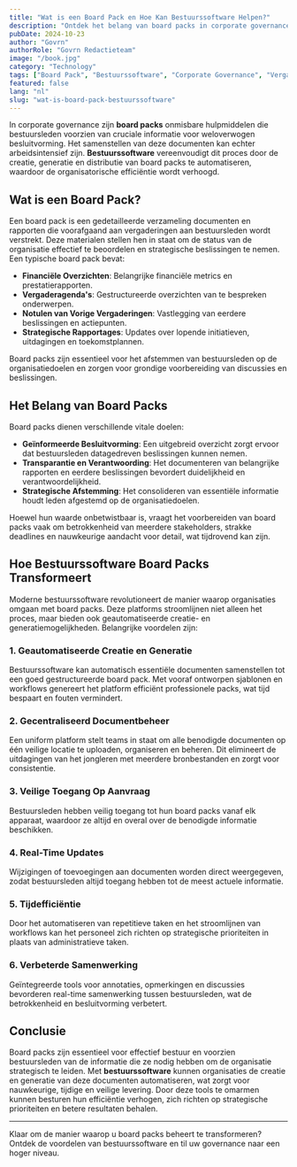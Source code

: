```yaml
---
title: "Wat is een Board Pack en Hoe Kan Bestuurssoftware Helpen?"
description: "Ontdek het belang van board packs in corporate governance en hoe bestuurssoftware het maken, genereren en distribueren kan stroomlijnen voor effectieve besluitvorming."
pubDate: 2024-10-23
author: "Govrn"
authorRole: "Govrn Redactieteam"
image: "/book.jpg"
category: "Technology"
tags: ["Board Pack", "Bestuurssoftware", "Corporate Governance", "Vergadervoorbereiding"]
featured: false
lang: "nl"
slug: "wat-is-board-pack-bestuurssoftware"
---
```


In corporate governance zijn **board packs** onmisbare hulpmiddelen die bestuursleden voorzien van cruciale informatie voor weloverwogen besluitvorming. Het samenstellen van deze documenten kan echter arbeidsintensief zijn. **Bestuurssoftware** vereenvoudigt dit proces door de creatie, generatie en distributie van board packs te automatiseren, waardoor de organisatorische efficiëntie wordt verhoogd.

## Wat is een Board Pack?

Een board pack is een gedetailleerde verzameling documenten en rapporten die voorafgaand aan vergaderingen aan bestuursleden wordt verstrekt. Deze materialen stellen hen in staat om de status van de organisatie effectief te beoordelen en strategische beslissingen te nemen. Een typische board pack bevat:

- **Financiële Overzichten**: Belangrijke financiële metrics en prestatierapporten.
- **Vergaderagenda's**: Gestructureerde overzichten van te bespreken onderwerpen.
- **Notulen van Vorige Vergaderingen**: Vastlegging van eerdere beslissingen en actiepunten.
- **Strategische Rapportages**: Updates over lopende initiatieven, uitdagingen en toekomstplannen.

Board packs zijn essentieel voor het afstemmen van bestuursleden op de organisatiedoelen en zorgen voor grondige voorbereiding van discussies en beslissingen.

## Het Belang van Board Packs

Board packs dienen verschillende vitale doelen:

- **Geïnformeerde Besluitvorming**: Een uitgebreid overzicht zorgt ervoor dat bestuursleden datagedreven beslissingen kunnen nemen.
- **Transparantie en Verantwoording**: Het documenteren van belangrijke rapporten en eerdere beslissingen bevordert duidelijkheid en verantwoordelijkheid.
- **Strategische Afstemming**: Het consolideren van essentiële informatie houdt leden afgestemd op de organisatiedoelen.

Hoewel hun waarde onbetwistbaar is, vraagt het voorbereiden van board packs vaak om betrokkenheid van meerdere stakeholders, strakke deadlines en nauwkeurige aandacht voor detail, wat tijdrovend kan zijn.

## Hoe Bestuurssoftware Board Packs Transformeert

Moderne bestuurssoftware revolutioneert de manier waarop organisaties omgaan met board packs. Deze platforms stroomlijnen niet alleen het proces, maar bieden ook geautomatiseerde creatie- en generatiemogelijkheden. Belangrijke voordelen zijn:

### 1. **Geautomatiseerde Creatie en Generatie**
Bestuurssoftware kan automatisch essentiële documenten samenstellen tot een goed gestructureerde board pack. Met vooraf ontworpen sjablonen en workflows genereert het platform efficiënt professionele packs, wat tijd bespaart en fouten vermindert.

### 2. **Gecentraliseerd Documentbeheer**
Een uniform platform stelt teams in staat om alle benodigde documenten op één veilige locatie te uploaden, organiseren en beheren. Dit elimineert de uitdagingen van het jongleren met meerdere bronbestanden en zorgt voor consistentie.

### 3. **Veilige Toegang Op Aanvraag**
Bestuursleden hebben veilig toegang tot hun board packs vanaf elk apparaat, waardoor ze altijd en overal over de benodigde informatie beschikken.

### 4. **Real-Time Updates**
Wijzigingen of toevoegingen aan documenten worden direct weergegeven, zodat bestuursleden altijd toegang hebben tot de meest actuele informatie.

### 5. **Tijdefficiëntie**
Door het automatiseren van repetitieve taken en het stroomlijnen van workflows kan het personeel zich richten op strategische prioriteiten in plaats van administratieve taken.

### 6. **Verbeterde Samenwerking**
Geïntegreerde tools voor annotaties, opmerkingen en discussies bevorderen real-time samenwerking tussen bestuursleden, wat de betrokkenheid en besluitvorming verbetert.

## Conclusie

Board packs zijn essentieel voor effectief bestuur en voorzien bestuursleden van de informatie die ze nodig hebben om de organisatie strategisch te leiden. Met **bestuurssoftware** kunnen organisaties de creatie en generatie van deze documenten automatiseren, wat zorgt voor nauwkeurige, tijdige en veilige levering. Door deze tools te omarmen kunnen besturen hun efficiëntie verhogen, zich richten op strategische prioriteiten en betere resultaten behalen.

---

Klaar om de manier waarop u board packs beheert te transformeren? Ontdek de voordelen van bestuurssoftware en til uw governance naar een hoger niveau.
